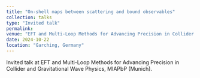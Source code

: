 ```yaml
---
title: "On-shell maps between scattering and bound observables"
collection: talks
type: "Invited talk"
permalink: 
venue: "EFT and Multi-Loop Methods for Advancing Precision in Collider and Gravitational"
date: 2024-10-22
location: "Garching, Germany"
---
```

Invited talk at EFT and Multi-Loop Methods for Advancing Precision in Collider and Gravitational Wave Physics, MIAPbP (Munich).